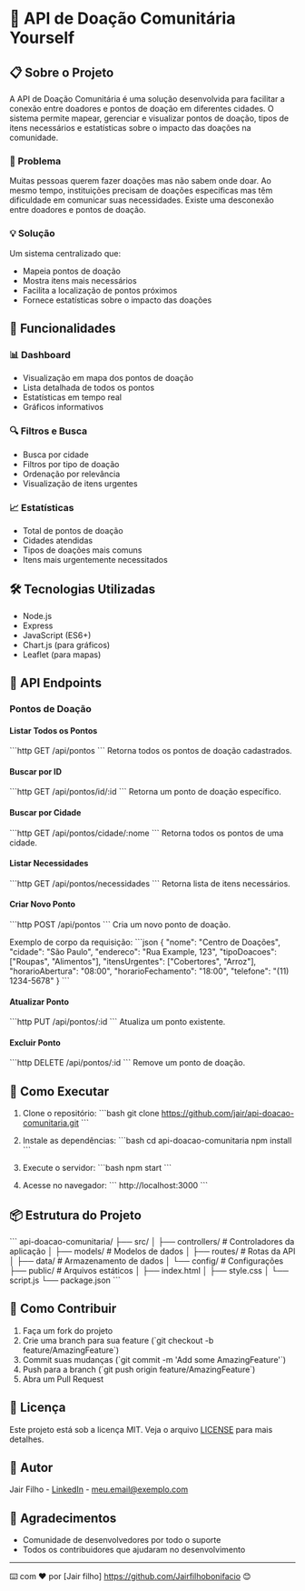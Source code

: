 # 🤝 API de Doação Comunitária Yourself

## 📋 Sobre o Projeto
A API de Doação Comunitária é uma solução desenvolvida para facilitar a conexão entre doadores e pontos de doação em diferentes cidades. O sistema permite mapear, gerenciar e visualizar pontos de doação, tipos de itens necessários e estatísticas sobre o impacto das doações na comunidade.

### 🎯 Problema
Muitas pessoas querem fazer doações mas não sabem onde doar. Ao mesmo tempo, instituições precisam de doações específicas mas têm dificuldade em comunicar suas necessidades. Existe uma desconexão entre doadores e pontos de doação.

### 💡 Solução
Um sistema centralizado que:
- Mapeia pontos de doação
- Mostra itens mais necessários
- Facilita a localização de pontos próximos
- Fornece estatísticas sobre o impacto das doações

## 🚀 Funcionalidades

### 📊 Dashboard
- Visualização em mapa dos pontos de doação
- Lista detalhada de todos os pontos
- Estatísticas em tempo real
- Gráficos informativos

### 🔍 Filtros e Busca
- Busca por cidade
- Filtros por tipo de doação
- Ordenação por relevância
- Visualização de itens urgentes

### 📈 Estatísticas
- Total de pontos de doação
- Cidades atendidas
- Tipos de doações mais comuns
- Itens mais urgentemente necessitados

## 🛠️ Tecnologias Utilizadas

- Node.js
- Express
- JavaScript (ES6+)
- Chart.js (para gráficos)
- Leaflet (para mapas)

## 📡 API Endpoints

### Pontos de Doação

#### Listar Todos os Pontos
\`\`\`http
GET /api/pontos
\`\`\`
Retorna todos os pontos de doação cadastrados.

#### Buscar por ID
\`\`\`http
GET /api/pontos/id/:id
\`\`\`
Retorna um ponto de doação específico.

#### Buscar por Cidade
\`\`\`http
GET /api/pontos/cidade/:nome
\`\`\`
Retorna todos os pontos de uma cidade.

#### Listar Necessidades
\`\`\`http
GET /api/pontos/necessidades
\`\`\`
Retorna lista de itens necessários.

#### Criar Novo Ponto
\`\`\`http
POST /api/pontos
\`\`\`
Cria um novo ponto de doação.

Exemplo de corpo da requisição:
\`\`\`json
{
    "nome": "Centro de Doações",
    "cidade": "São Paulo",
    "endereco": "Rua Example, 123",
    "tipoDoacoes": ["Roupas", "Alimentos"],
    "itensUrgentes": ["Cobertores", "Arroz"],
    "horarioAbertura": "08:00",
    "horarioFechamento": "18:00",
    "telefone": "(11) 1234-5678"
}
\`\`\`

#### Atualizar Ponto
\`\`\`http
PUT /api/pontos/:id
\`\`\`
Atualiza um ponto existente.

#### Excluir Ponto
\`\`\`http
DELETE /api/pontos/:id
\`\`\`
Remove um ponto de doação.

## 🚀 Como Executar

1. Clone o repositório:
\`\`\`bash
git clone https://github.com/jair/api-doacao-comunitaria.git
\`\`\`

2. Instale as dependências:
\`\`\`bash
cd api-doacao-comunitaria
npm install
\`\`\`

3. Execute o servidor:
\`\`\`bash
npm start
\`\`\`

4. Acesse no navegador:
\`\`\`
http://localhost:3000
\`\`\`

## 📦 Estrutura do Projeto

\`\`\`
api-doacao-comunitaria/
├── src/
│   ├── controllers/    # Controladores da aplicação
│   ├── models/         # Modelos de dados
│   ├── routes/         # Rotas da API
│   ├── data/          # Armazenamento de dados
│   └── config/        # Configurações
├── public/            # Arquivos estáticos
│   ├── index.html
│   ├── style.css
│   └── script.js
└── package.json
\`\`\`

## 🤝 Como Contribuir

1. Faça um fork do projeto
2. Crie uma branch para sua feature (\`git checkout -b feature/AmazingFeature\`)
3. Commit suas mudanças (\`git commit -m 'Add some AmazingFeature'\`)
4. Push para a branch (\`git push origin feature/AmazingFeature\`)
5. Abra um Pull Request

## 📄 Licença

Este projeto está sob a licença MIT. Veja o arquivo [LICENSE](LICENSE) para mais detalhes.

## 👥 Autor

Jair Filho - [LinkedIn](meu-linkedin) - meu.email@exemplo.com

## 🙏 Agradecimentos


- Comunidade de desenvolvedores por todo o suporte
- Todos os contribuidores que ajudaram no desenvolvimento

---
⌨️ com ❤️ por [Jair filho] https://github.com/Jairfilhobonifacio 😊 
